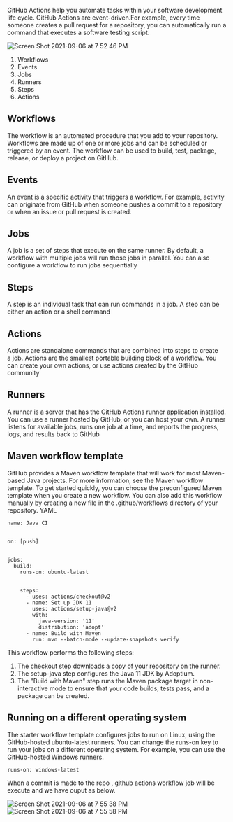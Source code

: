 GitHub Actions help you automate tasks within your software development life cycle.
GitHub Actions are event-driven.For example, every time someone creates a pull request for a repository, you can automatically run a command that executes a software testing script.

![Screen Shot 2021-09-06 at 7 52 46 PM](https://user-images.githubusercontent.com/87215340/132276882-3fd4096b-da4f-4fff-8c30-9d1b3714d091.png)



1. Workflows
2. Events
3. Jobs
4. Runners
5. Steps
6. Actions

## Workflows

The workflow is an automated procedure that you add to your repository. Workflows are made up of one or more jobs and can be scheduled or triggered by an event. The workflow can be used to build, test, package, release, or deploy a project on GitHub.

## Events

An event is a specific activity that triggers a workflow. For example, activity can originate from GitHub when someone pushes a commit to a repository or when an issue or pull request is created.

## Jobs

A job is a set of steps that execute on the same runner. By default, a workflow with multiple jobs will run those jobs in parallel. You can also configure a workflow to run jobs sequentially

## Steps

A step is an individual task that can run commands in a job. A step can be either an action or a shell command

## Actions

Actions are standalone commands that are combined into steps to create a job. Actions are the smallest portable building block of a workflow. You can create your own actions, or use actions created by the GitHub community

## Runners

A runner is a server that has the GitHub Actions runner application installed. You can use a runner hosted by GitHub, or you can host your own. A runner listens for available jobs, runs one job at a time, and reports the progress, logs, and results back to GitHub



## Maven workflow template

GitHub provides a Maven workflow template that will work for most Maven-based Java projects. For more information, see the Maven workflow template.
To get started quickly, you can choose the preconfigured Maven template when you create a new workflow. 
You can also add this workflow manually by creating a new file in the .github/workflows directory of your repository.
YAML
```
name: Java CI


on: [push]


jobs:
  build:
    runs-on: ubuntu-latest


    steps:
      - uses: actions/checkout@v2
      - name: Set up JDK 11
        uses: actions/setup-java@v2
        with:
          java-version: '11'
          distribution: 'adopt'
      - name: Build with Maven
        run: mvn --batch-mode --update-snapshots verify
```
This workflow performs the following steps:

1. The checkout step downloads a copy of your repository on the runner.
2. The setup-java step configures the Java 11 JDK by Adoptium.
3. The "Build with Maven" step runs the Maven package target in non-interactive mode to ensure that your code builds, tests pass, and a package can be created.

## Running on a different operating system

The starter workflow template configures jobs to run on Linux, using the GitHub-hosted ubuntu-latest runners. You can change the runs-on key to run your jobs on a different operating system. For example, you can use the GitHub-hosted Windows runners.

```
runs-on: windows-latest
```
When a commit is made to the repo , github actions workflow job will be execute and we have ouput as below.

![Screen Shot 2021-09-06 at 7 55 38 PM](https://user-images.githubusercontent.com/87215340/132277275-bcc20669-8313-4158-92cc-cb142f8f9705.png)
![Screen Shot 2021-09-06 at 7 55 58 PM](https://user-images.githubusercontent.com/87215340/132277267-ae011f54-5b22-4b4d-8465-52ee7b8880c3.png)


